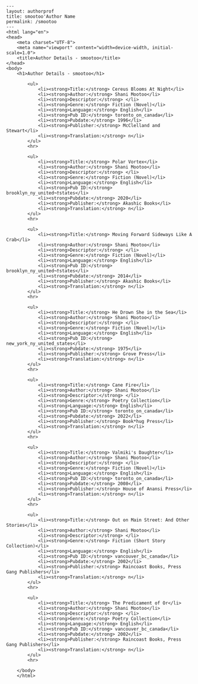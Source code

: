 
    ---
    layout: authorprof
    title: smootoo'Author Name 
    permalink: /smootoo
    ---
    <html lang="en">
    <head>
        <meta charset="UTF-8">
        <meta name="viewport" content="width=device-width, initial-scale=1.0">
        <title>Author Details - smootoo</title>
    </head>
    <body>
        <h1>Author Details - smootoo</h1>
        
            <ul>
                <li><strong>Title:</strong> Cereus Blooms At Night</li>
                <li><strong>Author:</strong> Shani Mootoo</li>
                <li><strong>Descriptor:</strong> </li>
                <li><strong>Genre:</strong> Fiction (Novel)</li>
                <li><strong>Language:</strong> English</li>
                <li><strong>Pub ID:</strong> toronto_on_canada</li>
                <li><strong>Pubdate:</strong> 1996</li>
                <li><strong>Publisher:</strong> McClelland and Stewart</li>
                <li><strong>Translation:</strong> n</li>
            </ul>
            <hr>
            
            <ul>
                <li><strong>Title:</strong> Polar Vortex</li>
                <li><strong>Author:</strong> Shani Mootoo</li>
                <li><strong>Descriptor:</strong> </li>
                <li><strong>Genre:</strong> Fiction (Novel)</li>
                <li><strong>Language:</strong> English</li>
                <li><strong>Pub ID:</strong> brooklyn_ny_united¬†states</li>
                <li><strong>Pubdate:</strong> 2020</li>
                <li><strong>Publisher:</strong> Akashic Books</li>
                <li><strong>Translation:</strong> n</li>
            </ul>
            <hr>
            
            <ul>
                <li><strong>Title:</strong> Moving Forward Sideways Like A Crab</li>
                <li><strong>Author:</strong> Shani Mootoo</li>
                <li><strong>Descriptor:</strong> </li>
                <li><strong>Genre:</strong> Fiction (Novel)</li>
                <li><strong>Language:</strong> English</li>
                <li><strong>Pub ID:</strong> brooklyn_ny_united¬†states</li>
                <li><strong>Pubdate:</strong> 2014</li>
                <li><strong>Publisher:</strong> Akashic Books</li>
                <li><strong>Translation:</strong> n</li>
            </ul>
            <hr>
            
            <ul>
                <li><strong>Title:</strong> He Drown She in the Sea</li>
                <li><strong>Author:</strong> Shani Mootoo</li>
                <li><strong>Descriptor:</strong> </li>
                <li><strong>Genre:</strong> Fiction (Novel)</li>
                <li><strong>Language:</strong> English</li>
                <li><strong>Pub ID:</strong> new_york_ny_united_states</li>
                <li><strong>Pubdate:</strong> 1975</li>
                <li><strong>Publisher:</strong> Grove Press</li>
                <li><strong>Translation:</strong> n</li>
            </ul>
            <hr>
            
            <ul>
                <li><strong>Title:</strong> Cane Fire</li>
                <li><strong>Author:</strong> Shani Mootoo</li>
                <li><strong>Descriptor:</strong> </li>
                <li><strong>Genre:</strong> Poetry Collection</li>
                <li><strong>Language:</strong> English</li>
                <li><strong>Pub ID:</strong> toronto_on_canada</li>
                <li><strong>Pubdate:</strong> 2022</li>
                <li><strong>Publisher:</strong> Book*hug Press</li>
                <li><strong>Translation:</strong> n</li>
            </ul>
            <hr>
            
            <ul>
                <li><strong>Title:</strong> Valmiki's Daughter</li>
                <li><strong>Author:</strong> Shani Mootoo</li>
                <li><strong>Descriptor:</strong> </li>
                <li><strong>Genre:</strong> Fiction (Novel)</li>
                <li><strong>Language:</strong> English</li>
                <li><strong>Pub ID:</strong> toronto_on_canada</li>
                <li><strong>Pubdate:</strong> 2008</li>
                <li><strong>Publisher:</strong> House of Anansi Press</li>
                <li><strong>Translation:</strong> n</li>
            </ul>
            <hr>
            
            <ul>
                <li><strong>Title:</strong> Out on Main Street: And Other Stories</li>
                <li><strong>Author:</strong> Shani Mootoo</li>
                <li><strong>Descriptor:</strong> </li>
                <li><strong>Genre:</strong> Fiction (Short Story Collection)</li>
                <li><strong>Language:</strong> English</li>
                <li><strong>Pub ID:</strong> vancouver_bc_canada</li>
                <li><strong>Pubdate:</strong> 2002</li>
                <li><strong>Publisher:</strong> Raincoast Books, Press Gang Publishers</li>
                <li><strong>Translation:</strong> n</li>
            </ul>
            <hr>
            
            <ul>
                <li><strong>Title:</strong> The Predicament of Or</li>
                <li><strong>Author:</strong> Shani Mootoo</li>
                <li><strong>Descriptor:</strong> </li>
                <li><strong>Genre:</strong> Poetry Collection</li>
                <li><strong>Language:</strong> English</li>
                <li><strong>Pub ID:</strong> vancouver_bc_canada</li>
                <li><strong>Pubdate:</strong> 2002</li>
                <li><strong>Publisher:</strong> Raincoast Books, Press Gang Publishers</li>
                <li><strong>Translation:</strong> n</li>
            </ul>
            <hr>
            
        </body>
        </html>
        